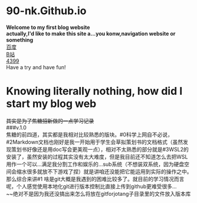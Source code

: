 # 90-nk.Github.io
**Welcome to my first blog website**  
**actually,I'd like to make this site a...you konw,navigation website or something**  
[百度](http://www.baidu.com)  
[B站](http://www.bilibili.com)  
[4399](http://www.4399.com)  
Have a try and have fun!  
# Knowing literally nothing, how did I start my blog web  
~~其实是为了焦糖招新做的一点学习记录~~  
###v.1.0  
焦糖的前四道，其实都是我相对比较熟悉的版块。#0科学上网自不必说，#2Markdown文档也刚好是我一开始用于学生会草拟策划书的文档格式（虽然发现策划书好像还是用doc写会更美观一点），相对不太熟悉的部分就是#3WSL2的安装了，虽然安装的过程其实没有太大难度，但是我目前还不知道怎么去把WSL用作一个可以...满足我分割工作和娱乐的...sub系统（不想装双系统，因为硬盘空间会缩水很多就放不下游戏了捏）就是讲咱还没能把它能运用到实际的操作之中。那么综合来讲#1 啥是git大概是我遇到的困难比较多了。就目前的学习情况而言呢，个人感觉使用本地化git进行版本控制比直接上传到github更难受很多...    
~~绝对不是因为我还没搞出来怎么将放在gitforjotang子目录里的文件放入版本库
